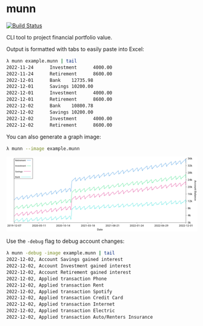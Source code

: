 # munn
[![Build Status](https://travis-ci.com/Shamus03/munn.svg?branch=master)](https://travis-ci.com/Shamus03/munn)

CLI tool to project financial portfolio value.

Output is formatted with tabs to easily paste into Excel:

```bash
λ munn example.munn | tail
2022-11-24      Investment      4000.00
2022-11-24      Retirement      8600.00
2022-12-01      Bank    12735.98
2022-12-01      Savings 10200.00
2022-12-01      Investment      4000.00
2022-12-01      Retirement      8600.00
2022-12-02      Bank    10800.78
2022-12-02      Savings 10200.00
2022-12-02      Investment      4000.00
2022-12-02      Retirement      8600.00
```

You can also generate a graph image:
```bash
λ munn --image example.munn
```
![](cmd/munn/example.png)


Use the `-debug` flag to debug account changes:
```bash
λ munn -debug -image example.munn | tail
2022-12-02, Account Savings gained interest
2022-12-02, Account Investment gained interest
2022-12-02, Account Retirement gained interest
2022-12-02, Applied transaction Phone
2022-12-02, Applied transaction Rent
2022-12-02, Applied transaction Spotify
2022-12-02, Applied transaction Credit Card
2022-12-02, Applied transaction Internet
2022-12-02, Applied transaction Electric
2022-12-02, Applied transaction Auto/Renters Insurance
```
